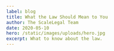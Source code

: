 ```yaml
---
label: blog
title: What the Law Should Mean to You
author: The ScaleLegal Team
date: 2020-05-10
hero: /static/images/uploads/hero.jpg
excerpt: What to know about the law.
---
```

